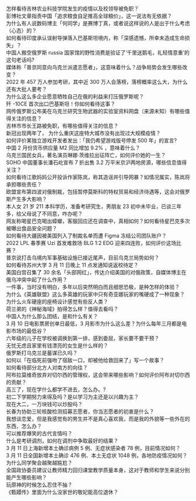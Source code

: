 怎样看待吉林农业科技学院发生的疫情以及校领导被免职？  
彭博社文章指责中国「追求粮食自足推高全球粮价」，这一说法有无依据？  
为什么有人说数码博主「何同学」是赛博丁真，或者说这样说的人是出于什么考虑（心态）的？  
如何看待印度承认误射导弹落入巴基斯坦境内，称「深感遗憾，所幸未造成生命损失」？  
中国人搬空俄罗斯 russia 国家馆的野性消费是验证了‘千里送鹅毛，礼轻情意重’的这句老话吗?  
媒体称「普京同意向乌克兰派遣志愿者」，这意味着什么？战争局势会发生哪些改变？  
2022 年 457 万人参加考研，其中近 300 万人会落榜，落榜概率这么大，为什么还有大批人要考？  
为什么这么多企业愿意牺牲自己在俄的利益来打压俄罗斯呢？  
歼 -10CE 首次出口巴基斯坦！你如何看待这事？  
网传俄罗斯公布美在乌克兰研究生物武器的实验室资料网盘（来源未知）有哪些值得关注的信息？  
吉林市市长王路被免职，有哪些值得关注的信息？  
新冠出现两年了， 为什么重庆这座特大城市没有出现过大规模疫情？  
如何评价某独立游戏开发者发出：「我仍希望游戏版号停发 500 年」的宣言?  
中国 2 月份货币供应量 M2 同比增加 9.2% ，意味着什么？  
乌克兰国民女兵，著名演员琳娜·茨维拉出征阵亡，如何评价她的一生？  
SOHO 中国董事长潘石屹宣布 7 折出售 3.2 万平米京沪两地房源，哪些信息值得关注？  
如何看待江歌妈妈公开投诉作家陈岚，称其造谣并引导网暴？如情况属实，陈岚将承担哪些责任？  
欧盟宣布第四波对俄制裁，包括暂停莫斯科的特权贸易和经济待遇等，这会对俄罗斯产生多大影响？  
本人女 21 岁 211 本科学历，准备考研究生，男朋友 23 初中未毕业，已谈三年多，给父母说了不同意，咋办呢？  
网友称喝星巴克喝出蟑螂，客服回应还在调查中，真相如何？如何看待星巴克多次被曝出食品安全问题？  
如何看待大疆因被美国列入了制裁名单而遭 Figma 冻结公司团队账户？  
2022 LPL 春季赛 Uzi 首发难救场 BLG 1:2 EDG 迎来四连败，如何评价这场比赛？  
普京说打击乌境内军事基础设施已接近尾声，目前乌克兰局势如何？  
如何看待苏州大学 3 月 11 日晚上 11 点发通知说返校待定？  
美国白宫召集了 30 余名「头部网红」，传达介绍美国的对俄政策，自媒体博主在俄乌冲突中起了什么作用？  
一件事，当时没有明白，多年以后突然明白而且细思恐极，是种怎样的体验？  
为什么《英雄联盟》这么多英雄的玩家中只有奇亚娜玩家的嘴硬成了一种现象？  
为什么火车硬座的座椅设计感觉有些反人类？  
荷兰弟的《神秘海域》拍得怎么样？值得去看吗？  
中国人为什么那么团结，是和什么有关？  
3 月 10 日电影票房创单日最低，3 月影市为什么这么差？为什么每年三月都是电影市场的最低谷？  
六年级的儿子在学校被调换到第一排，感到委屈，家长要不要干预？  
无忧无虑且家里有钱漂亮的女生是什么样的？  
俄罗斯打乌克兰是蓄谋已久吗？  
如何以「在临死前强吻了宿敌一口，却被他给救回来了」写一个故事？  
如何看待部分北方人对南方的向往？  
阿布拉莫维奇放弃对切尔西的管理权，这会带来哪些影响？如何评价阿布对切尔西的贡献？  
高三了，现在学什么都学不进去，怎么办。?  
初二下学期努力来得及吗？是以学习为主还是以兴趣为主？  
现在大二，一万块钱可以炒股吗？  
长春为协助三轮核酸检测招募志愿者，你当志愿者的初衷是什么？  
我想谈恋爱，但是我感觉有的男生并不是真心喜欢我，而是我的外貌等一些外在的东西，怎么办？  
可以推荐爆笑的古代言情吗？  
什么是考研调剂，如何在调剂中争取最好的结果？  
3 月 11 日上海新增本土确诊病例 5 例、无症状感染者 78 例，目前情况如何？  
3 月 11 日全国新增本土确诊 476 例、本土无症状 1048 例，各地防疫情况如何？  
为什么同学聚会越聚越尴尬？  
全国政协委员建议让教师精力回归课堂教学质量本身，这对于教师和学生来说分别能产生哪些影响？  
玩原神的时候怎么忍住不抽？  
《甄嬛传》里面为什么没家世的敬妃能高位退休？  
